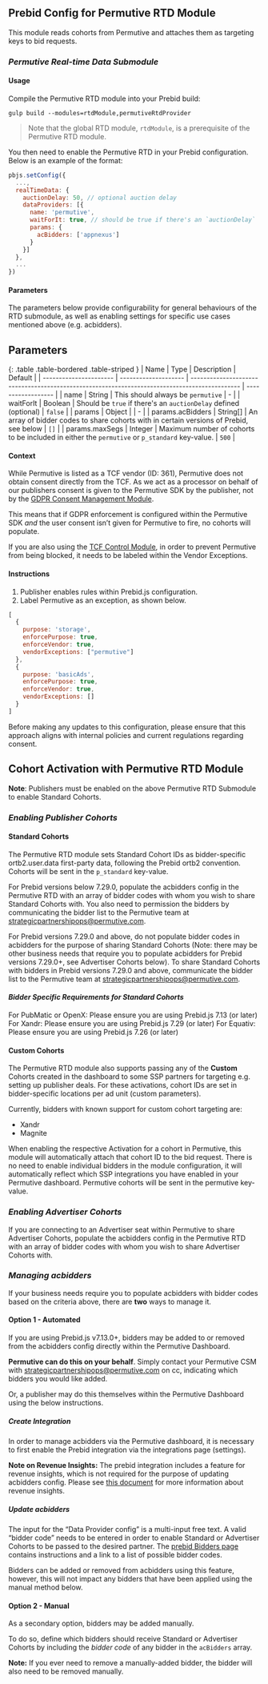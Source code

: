 ## Prebid Config for Permutive RTD Module

This module reads cohorts from Permutive and attaches them as targeting keys to bid requests.

### _Permutive Real-time Data Submodule_

#### Usage
Compile the Permutive RTD module into your Prebid build:

```
gulp build --modules=rtdModule,permutiveRtdProvider
```

> Note that the global RTD module, `rtdModule`, is a prerequisite of the Permutive RTD module.

You then need to enable the Permutive RTD in your Prebid configuration. Below is an example of the format:

```javascript
pbjs.setConfig({
  ...,
  realTimeData: {
    auctionDelay: 50, // optional auction delay
    dataProviders: [{
      name: 'permutive',
      waitForIt: true, // should be true if there's an `auctionDelay`
      params: {
        acBidders: ['appnexus']
      }
    }]
  },
  ...
})
```

#### Parameters

The parameters below provide configurability for general behaviours of the RTD submodule,
as well as enabling settings for specific use cases mentioned above (e.g. acbidders).

## Parameters

{: .table .table-bordered .table-striped }
| Name                   | Type                 | Description                                                                                   | Default            |
| ---------------------- | -------------------- | --------------------------------------------------------------------------------------------- | ------------------ |
| name                   | String               | This should always be `permutive`                                                             | -                  |
| waitForIt              | Boolean              | Should be `true` if there's an `auctionDelay` defined (optional)                              | `false`            |
| params                 | Object               |                                                                                               | -                  |
| params.acBidders       | String[]             | An array of bidder codes to share cohorts with in certain versions of Prebid, see below       | `[]`               |
| params.maxSegs         | Integer              | Maximum number of cohorts to be included in either the `permutive` or `p_standard` key-value. | `500`              |

#### Context

While Permutive is listed as a TCF vendor (ID: 361), Permutive does not obtain consent directly from the TCF. As we act as a processor on behalf of our publishers consent is given to the Permutive SDK by the publisher, not by the [GDPR Consent Management Module](https://prebid-docs.atre.net/dev-docs/modules/consentManagement.html).

This means that if GDPR enforcement is configured within the Permutive SDK _and_ the user consent isn’t given for Permutive to fire, no cohorts will populate.

If you are also using the [TCF Control Module](https://docs.prebid.org/dev-docs/modules/tcfControl.html), in order to prevent Permutive from being blocked, it needs to be labeled within the Vendor Exceptions.

#### Instructions

1. Publisher enables rules within Prebid.js configuration. 
2. Label Permutive as an exception, as shown below.
```javascript
[
  {
    purpose: 'storage',
    enforcePurpose: true,
    enforceVendor: true,
    vendorExceptions: ["permutive"]
  },
  {
    purpose: 'basicAds',
    enforcePurpose: true,
    enforceVendor: true,
    vendorExceptions: []
  }
]
```

Before making any updates to this configuration, please ensure that this approach aligns with internal policies and current regulations regarding consent.

## Cohort Activation with Permutive RTD Module

**Note**: Publishers must be enabled on the above Permutive RTD Submodule to enable Standard Cohorts.

### _Enabling Publisher Cohorts_

#### Standard Cohorts

The Permutive RTD module sets Standard Cohort IDs as bidder-specific ortb2.user.data first-party data, following the Prebid ortb2 convention. Cohorts will be sent in the `p_standard` key-value.

For Prebid versions below 7.29.0, populate the acbidders config in the Permutive RTD with an array of bidder codes with whom you wish to share Standard Cohorts with. You also need to permission the bidders by communicating the bidder list to the Permutive team at strategicpartnershipops@permutive.com.

For Prebid versions 7.29.0 and above, do not populate bidder codes in acbidders for the purpose of sharing Standard Cohorts (Note: there may be other business needs that require you to populate acbidders for Prebid versions 7.29.0+, see Advertiser Cohorts below). To share Standard Cohorts with bidders in Prebid versions 7.29.0 and above, communicate the bidder list to the Permutive team at strategicpartnershipops@permutive.com.

#### _Bidder Specific Requirements for Standard Cohorts_
For PubMatic or OpenX: Please ensure you are using Prebid.js 7.13 (or later)
For Xandr: Please ensure you are using Prebid.js 7.29 (or later)
For Equativ: Please ensure you are using Prebid.js 7.26 (or later)

#### Custom Cohorts

The Permutive RTD module also supports passing any of the **Custom** Cohorts created in the dashboard to some SSP partners for targeting
e.g. setting up publisher deals. For these activations, cohort IDs are set in bidder-specific locations per ad unit (custom parameters).

Currently, bidders with known support for custom cohort targeting are:

- Xandr
- Magnite

When enabling the respective Activation for a cohort in Permutive, this module will automatically attach that cohort ID to the bid request.
There is no need to enable individual bidders in the module configuration, it will automatically reflect which SSP integrations you have enabled in your Permutive dashboard.
Permutive cohorts will be sent in the permutive key-value.


### _Enabling Advertiser Cohorts_

If you are connecting to an Advertiser seat within Permutive to share Advertiser Cohorts,  populate the acbidders config in the Permutive RTD with an array of bidder codes with whom you wish to share Advertiser Cohorts with.

### _Managing acbidders_

If your business needs require you to populate acbidders with bidder codes based on the criteria above, there are **two** ways to manage it.

#### Option 1 - Automated

If you are using Prebid.js v7.13.0+, bidders may be added to or removed from the acbidders config directly within the Permutive Dashboard.

**Permutive can do this on your behalf**. Simply contact your Permutive CSM with strategicpartnershipops@permutive.com on cc,
indicating which bidders you would like added.

Or, a publisher may do this themselves within the Permutive Dashboard using the below instructions.

##### Create Integration

In order to manage acbidders via the Permutive dashboard, it is necessary to first enable the Prebid integration via the integrations page (settings).

**Note on Revenue Insights:** The prebid integration includes a feature for revenue insights,
which is not required for the purpose of updating acbidders config.
Please see [this document](https://support.permutive.com/hc/en-us/articles/360019044079-Revenue-Insights) for more information about revenue insights.

##### Update acbidders

The input for the “Data Provider config” is a multi-input free text. A valid “bidder code” needs to be entered in order to enable Standard or Advertiser Cohorts to be passed to the desired partner. The [prebid Bidders page](https://docs.prebid.org/dev-docs/bidders.html) contains instructions and a link to a list of possible bidder codes.

Bidders can be added or removed from acbidders using this feature, however, this will not impact any bidders that have been applied using the manual method below.

#### Option 2 - Manual

As a secondary option, bidders may be added manually.

To do so, define which bidders should receive Standard or Advertiser Cohorts by
including the _bidder code_ of any bidder in the `acBidders` array.

**Note:** If you ever need to remove a manually-added bidder, the bidder will also need to be removed manually.
